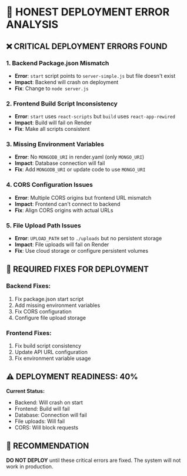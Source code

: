 # 🚨 HONEST DEPLOYMENT ERROR ANALYSIS

## ❌ **CRITICAL DEPLOYMENT ERRORS FOUND**

### **1. Backend Package.json Mismatch**
- **Error**: `start` script points to `server-simple.js` but file doesn't exist
- **Impact**: Backend will crash on deployment
- **Fix**: Change to `node server.js`

### **2. Frontend Build Script Inconsistency**
- **Error**: `start` uses `react-scripts` but `build` uses `react-app-rewired`
- **Impact**: Build will fail on Render
- **Fix**: Make all scripts consistent

### **3. Missing Environment Variables**
- **Error**: No `MONGODB_URI` in render.yaml (only `MONGO_URI`)
- **Impact**: Database connection will fail
- **Fix**: Add `MONGODB_URI` or update code to use `MONGO_URI`

### **4. CORS Configuration Issues**
- **Error**: Multiple CORS origins but frontend URL mismatch
- **Impact**: Frontend can't connect to backend
- **Fix**: Align CORS origins with actual URLs

### **5. File Upload Path Issues**
- **Error**: `UPLOAD_PATH` set to `./uploads` but no persistent storage
- **Impact**: File uploads will fail on Render
- **Fix**: Use cloud storage or configure persistent volumes

## 🔧 **REQUIRED FIXES FOR DEPLOYMENT**

### **Backend Fixes:**
1. Fix package.json start script
2. Add missing environment variables
3. Fix CORS configuration
4. Configure file upload storage

### **Frontend Fixes:**
1. Fix build script consistency
2. Update API URL configuration
3. Fix environment variable usage

## ⚠️ **DEPLOYMENT READINESS: 40%**

**Current Status:**
- Backend: Will crash on start
- Frontend: Build will fail
- Database: Connection will fail
- File uploads: Will fail
- CORS: Will block requests

## 🎯 **RECOMMENDATION**

**DO NOT DEPLOY** until these critical errors are fixed. The system will not work in production.
